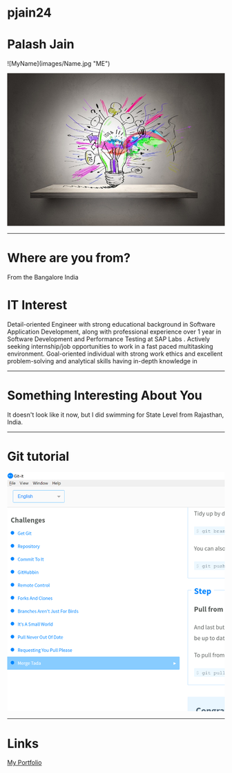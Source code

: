 # pjain24
<h1> Palash Jain</h1>
![MyName](images/Name.jpg "ME")

![MyHobby](images/Hobby.jpeg "Vegeta")
***
# Where are you from?

From the Bangalore India

# IT Interest

Detail-oriented Engineer with strong educational background in Software Application Development, along with professional experience over 1 year in Software Development and Performance Testing at SAP Labs . Actively seeking internship/job opportunities to work in a fast paced multitasking environment. Goal-oriented individual with strong work ethics and excellent problem-solving and analytical skills having in-depth knowledge in 

***
# Something Interesting About You

It doesn't look like it now, but I did swimming for State Level from Rajasthan, India.  
***
# Git tutorial

![Git Tutorial](images/badge.PNG "Result")

***
# Links
[My Portfolio](https://palashjain2801.github.io/Palash_Portfolio-/)
